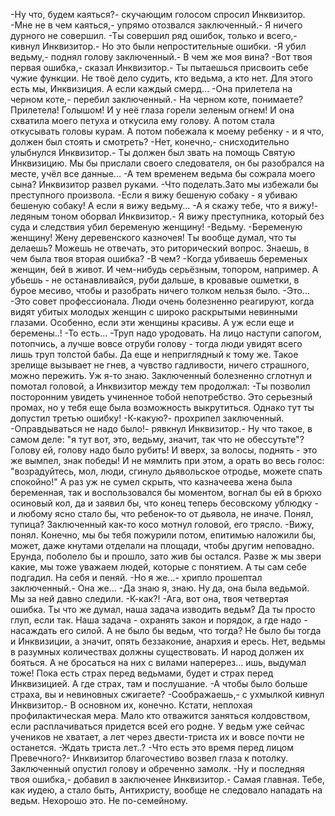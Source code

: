   -Ну что, будем каяться?- скучающим голосом спросил Инквизитор.
-Мне не в чем каяться,- упрямо отозвался заключенный.- Я ничего дурного не совершил.
-Ты совершил ряд ошибок, только и всего,- кивнул Инквизитор.- Но это были непростительные ошибки.
-Я убил ведьму,- поднял голову заключенный.- В чем же моя вина?
-Вот твоя первая ошибка,- сказал Инквизитор.- Ты пытаешься присвоить себе чужие функции. Не твоё дело судить, кто ведьма, а кто нет. Для этого есть мы, Инквизиция. А если каждый смерд...
-Она прилетела на черном коте,- перебил заключенный.- На черном коте, понимаете? Прилетела! Голышом! И у неё глаза горели зеленым огнем! И она схватила моего петуха и откусила ему голову. А потом стала откусывать головы курам. А потом побежала к моему ребенку - и я что, должен был стоять и смотреть?
-Нет, конечно,- снисходительно улыбнулся Инквизитор.- Ты должен был звать на помощь Святую Инквизицию. Мы бы прислали своего следователя, он бы разобрался на месте, учёл все данные...
-А тем временем ведьма бы сожрала моего сына?
Инквизитор развел руками.
-Что поделать.Зато мы избежали бы преступного произвола.
-Если я вижу бешеную собаку - я убиваю бешеную собаку! А если я вижу ведьму...
-А я скажу тебе, что я вижу!- ледяным тоном оборвал Инквизитор.- Я вижу преступника, который без суда и следствия убил беременую женщину!
-Ведьму.
-Беременую женщину! Жену деревенского казночея! Ты вообще думал, что ты делаешь? Можешь не отвечать, это риторический вопрос. Знаешь, в чем была твоя вторая ошибка?
-В чем?
-Когда убиваешь беременых женщин, бей в живот. И чем-нибудь серьёзным, топором, например. А убьешь - не останавливайся, руби дальше, в кровавые ошметки, в бурое месиво, чтобы и разобрать ничего толком нельзя было.
-Это...
-Это совет профессионала. Люди очень болезненно реагируют, когда видят убитых молодых женщин с широко раскрытыми невинными глазами. Особенно, если эти женщины красивы. А уж если еще и беремены..!
-То есть...
-Труп надо уродовать. На лицо наступи сапогом, потопчись, а лучше вовсе отруби голову - тогда люди увидят всего лишь труп толстой бабы. Да еще и неприглядный к тому же. Такое зрелище вызывает не гнев, а чувство гадливости, ничего страшного, можно пережить. Уж я-то знаю.
Заключенный болезненно сглотнул и помотал головой, а Инквизитор между тем продолжал:
-Ты позволил посторонним увидеть учиненное тобой непотребство. Это серьезный промах, но у тебя еще была возможность выкрутиться. Однако тут ты допустил третью ошибку!
-К-какую?- прохрипел заключенный.
-Оправдываться не надо было!- рявкнул Инквизитор.- Ну что такое, в самом деле: "я тут вот, это, ведьму, значит, так что не обессутьте"? Голову ей, голову надо было рубить! И вверх, за волосы, поднять - это же вымпел, знак победы! И не мямлить при этом, а орать во весь голос: "возрадуйтесь, мол, люди, сгинуло дьявольское отродье, можете спать спокойно!" А раз уж не сумел скрыть, что казначеева жена была беременная, так и воспользовался бы моментом, вогнал бы ей в брюхо осиновый кол, да и заявил бы, что конец теперь бесовскому ублюдку - и любому ясно стало бы, что ребенок-то от дьявола, не иначе. Понял, тупица?
Заключенный как-то косо мотнул головой, его трясло.
-Вижу, понял. Конечно, мы бы тебя пожурили потом, епитимью наложили бы, может, даже кнутами отделали на площади, чтобы другим неповадно. Ерунда, поболело бы и прошло, зато жив бы остался. Разве ж мы звери какие, мы тоже уважаем людей, которые с понятием. А ты сам себе подгадил. На себя и пеняй.
-Но я же...- хрипло прошептал заключенный.- Она же...
-Да знаю я, знаю. Ну да, она была ведьмой. Мы за ней давно следили.
-К-как?!
-Ага, вот она, твоя четвертая ошибка. Ты что же думал, наша задача изводить ведьм? Да ты просто глуп, если так. Наша задача - охранять закон и порядок, а где надо - насаждать его силой. А не было бы ведьм, что тогда? Не было бы тогда и Инквизиции, а значит, опять беззаконие, анархия и ересь. Нет, ведьмы в разумных количествах должны существовать. И народ должен их бояться. А не бросаться на них с вилами наперерез... ишь, выдумал тоже! Пока есть страх перед ведьмами, будет и страх перед Инквизицией. А где страх, там и послушание.
-А чтобы было больше страха, вы и невиновных сжигаете?
-Соображаешь,- с ухмылкой кивнул Инквизитор.- В основном их, конечно. Кстати, неплохая профилактическая мера. Мало кто отважится заняться колдовством, если расплачиваться придется всей его родне. У ведьм уже сейчас учеников не хватает, а лет через двести-триста их и вовсе почти не останется.
-Ждать триста лет..?
-Что есть это время перед лицом Превечного?- Инквизитор благочестиво возвел глаза к потолку.
Заключенный опустил голову и обреченно замолк.
-Ну и последняя твоя ошибка,- добавил в заключенее Инквизитор.- Самая главная. Тебе, как иудею, а стало быть, Антихристу, вообще не следовало нападать на ведьм. Нехорошо это. Не по-семейному.    